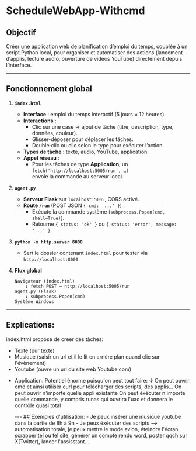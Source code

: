 
# ScheduleWebApp-Withcmd

## Objectif
Créer une application web de planification d’emploi du temps, couplée à un script Python local, pour organiser et automatiser des actions (lancement d’applis, lecture audio, ouverture de vidéos YouTube) directement depuis l’interface.

---

## Fonctionnement global

1. **`index.html`**  
   - **Interface** : emploi du temps interactif (5 jours × 12 heures).  
   - **Interactions** :  
     - Clic sur une case → ajout de tâche (titre, description, type, données, couleur).  
     - Glisser-déposer pour déplacer les tâches.  
     - Double‑clic ou clic selon le type pour exécuter l’action.  
   - **Types de tâche** : texte, audio, YouTube, application.  
   - **Appel réseau** :  
     - Pour les tâches de type **Application**, un  
       `fetch('http://localhost:5005/run', …)`  
       envoie la commande au serveur local.

2. **`agent.py`**  
   - **Serveur Flask** sur `localhost:5005`, CORS activé.  
   - **Route `/run`** (POST JSON `{ cmd: '...' }`) :  
     - Exécute la commande système (`subprocess.Popen(cmd, shell=True)`).  
     - Retourne `{ status: 'ok' }` ou `{ status: 'error', message: '...' }`.

3. **`python -m http.server 8000`**  
   - Sert le dossier contenant `index.html` pour tester via  
     `http://localhost:8000`.

4. **Flux global**  
   ```text
   Navigateur (index.html)
       ↓ fetch POST → http://localhost:5005/run
   agent.py (Flask)
       ↓ subprocess.Popen(cmd)
   Système Windows 
---
## Explications:
index.html propose de créer des tâches:
- Texte (pur texte)
- Musique (saisir un url et il le lit en arrière plan quand clic sur l'évènement)
- Youtube (ouvre un url du site web Youtube.com)
- <p>Application: Potentiel énorme puisqu'on peut tout faire:
      ↓
  On peut ouvrir cmd et ainsi utiliser curl pour télécharger des scripts, des applis...
  On peut ouvrir n'importe quelle appli existante
  On peut éxécuter n'importe quelle commande, y compris runas qui ouvrira l'uac et donnera le contrôle quasi total</p>
  ---
  ## Exemples d'utilisation:
  - Je peux insérer une musique youtube dans la partie de 8h à 9h
  - Je peux éxécuter des scripts --> automatisation totale, je peux mettre le mode avion, éteindre l'écran, scrapper tel ou tel site, générer un compte rendu word, poster qqch sur X(Twitter), lancer l'assisstant... 
